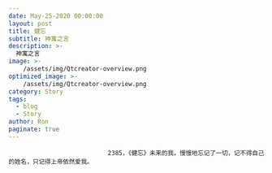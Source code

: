 ```yaml
---
date: May-25-2020 00:00:00
layout: post
title: 健忘
subtitle: 神寓之言
description: >-
  神寓之言
image: >-
    /assets/img/Qtcreator-overview.png
optimized_image: >-
    /assets/img/Qtcreator-overview.png
category: Story
tags:
  - blog
  - Story
author: Ron
paginate: true
---
```


							　　2385，《健忘》未来的我，慢慢地忘记了一切，记不得自己的姓名，只记得上帝依然爱我。
							
							
						